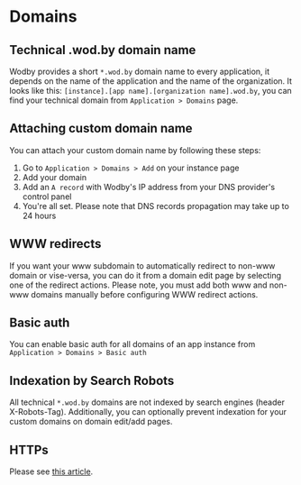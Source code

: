 # Domains

## Technical .wod.by domain name

Wodby provides a short `*.wod.by` domain name to every application, it depends on the name of the application and the name of the organization. It looks like this: `[instance].[app name].[organization name].wod.by`, you can find your technical domain from `Application > Domains` page.

## Attaching custom domain name

You can attach your custom domain name by following these steps:

1. Go to `Application > Domains > Add` on your instance page
2. Add your domain
3. Add an `A record` with Wodby's IP address from your DNS provider's control panel
4. You're all set. Please note that DNS records propagation may take up to 24 hours

## WWW redirects

If you want your www subdomain to automatically redirect to non-www domain or vise-versa, you can do it from a domain edit page by selecting one of the redirect actions. Please note, you must add both www and non-www domains manually before configuring WWW redirect actions.

## Basic auth

You can enable basic auth for all domains of an app instance from `Application > Domains > Basic auth`

## Indexation by Search Robots

All technical `*.wod.by` domains are not indexed by search engines (header X-Robots-Tag). Additionally, you can optionally prevent indexation for your custom domains on domain edit/add pages.

## HTTPs

Please see [this article](ssl.md).
